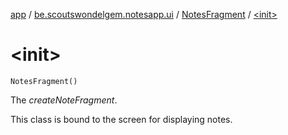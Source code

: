 [app](../../index.md) / [be.scoutswondelgem.notesapp.ui](../index.md) / [NotesFragment](index.md) / [&lt;init&gt;](./-init-.md)

# &lt;init&gt;

`NotesFragment()`

The *createNoteFragment*.

This class is bound to the screen for displaying notes.

